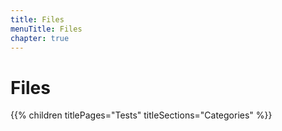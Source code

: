 ```yaml
---
title: Files
menuTitle: Files
chapter: true
---
```


# Files

{{% children titlePages="Tests" titleSections="Categories" %}}
